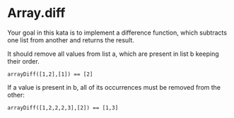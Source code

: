# Array.diff

Your goal in this kata is to implement a difference function, which subtracts one list from another and returns the result.

It should remove all values from list a, which are present in list b keeping their order.
```
arrayDiff([1,2],[1]) == [2]
```
If a value is present in b, all of its occurrences must be removed from the other:
```
arrayDiff([1,2,2,2,3],[2]) == [1,3]
```
